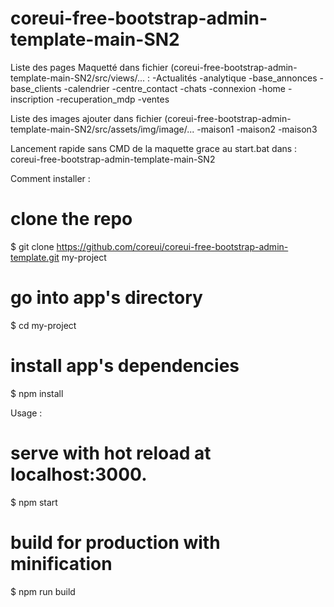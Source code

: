 # coreui-free-bootstrap-admin-template-main-SN2
 Liste des pages Maquetté dans fichier (coreui-free-bootstrap-admin-template-main-SN2/src/views/... :
 -Actualités
 -analytique
 -base_annonces
 -base_clients
 -calendrier
 -centre_contact
 -chats
 -connexion
 -home
 -inscription
 -recuperation_mdp
 -ventes

 Liste des images ajouter dans fichier (coreui-free-bootstrap-admin-template-main-SN2/src/assets/img/image/...
 -maison1
 -maison2
 -maison3

 Lancement rapide sans CMD de la maquette grace au start.bat dans : coreui-free-bootstrap-admin-template-main-SN2

 Comment installer : 
 # clone the repo
$ git clone https://github.com/coreui/coreui-free-bootstrap-admin-template.git my-project

# go into app's directory
$ cd my-project

# install app's dependencies
$ npm install

Usage : 
# serve with hot reload at localhost:3000.
$ npm start

# build for production with minification
$ npm run build
